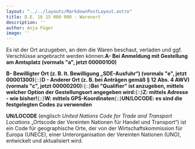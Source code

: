 ```yaml
---
layout: "../../layouts/MarkdownPostLayout.astro"
title: D.E. 16 15 000 000 - Warenort
description: ''
author: Anja Füger
image: ''
---
```


Es ist der Ort anzugeben, an dem die Waren beschaut, verladen und ggf. Verschlüsse angebracht werden können.**A- Bei Anmeldung mit Gestellung am Amtsplatz (vormals \"a\", jetzt 00000100)**

**B- Bewilligter Ort (z. B. lt. Bewilligung „SDE-Ausfuhr“) (vormals \"e\", jetzt 00001300)**{::}**D - Anderer Ort (z. B. bei Anträgen gemäß § 12 Abs. 4 AWV) (vormals \"c\", jetzt 00000200):**{::}**Bei \"Qualifier\" ist anzugeben, mittels welcher Option der Gestellungsort angegeben wird:**{::}**Z: mittels Adresse - wie bisher!**{::}**W: mittels GPS-Koordinaten**{::}**UN/LOCODE: es sind die festgelegten Codes zu verwenden**

**UN/LOCODE** (englisch *United Nations Code for Trade and Transport Locations* „Ortscode der Vereinten Nationen für Handel und Transport“) ist ein Code für geographische Orte, der von der Wirtschaftskommission für Europa (UNECE), einer Unterorganisation der Vereinten Nationen (UNO), entwickelt und aktualisiert wird.